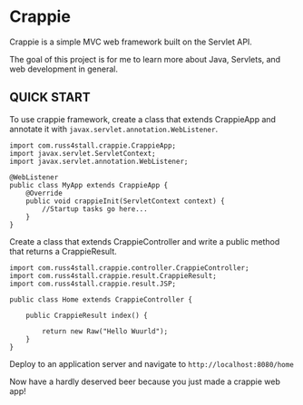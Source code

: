 # Crappie
Crappie is a simple MVC web framework built on the Servlet API.

The goal of this project is for me to learn more about Java, Servlets, and web development in general.

## QUICK START
To use crappie framework, create a class that extends CrappieApp and annotate it with `javax.servlet.annotation.WebListener`.

```
import com.russ4stall.crappie.CrappieApp;
import javax.servlet.ServletContext;
import javax.servlet.annotation.WebListener;

@WebListener
public class MyApp extends CrappieApp {
    @Override
    public void crappieInit(ServletContext context) {
        //Startup tasks go here...
    }
}
```

Create a class that extends CrappieController and write a public method that returns a CrappieResult.

```
import com.russ4stall.crappie.controller.CrappieController;
import com.russ4stall.crappie.result.CrappieResult;
import com.russ4stall.crappie.result.JSP;

public class Home extends CrappieController {

    public CrappieResult index() {

        return new Raw("Hello Wuurld");
    }
}
```

Deploy to an application server and navigate to `http://localhost:8080/home`


Now have a hardly deserved beer because you just made a crappie web app!